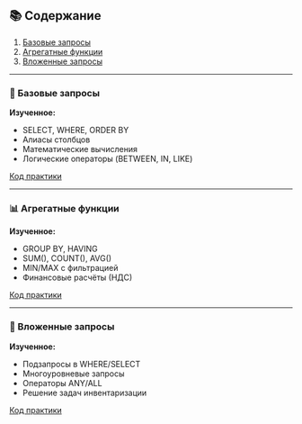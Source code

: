 ## 📚 Содержание
1. [Базовые запросы](#-базовые-запросы)
2. [Агрегатные функции](#-агрегатные-функции)
3. [Вложенные запросы](#-вложенные-запросы)

---

### 📌 Базовые запросы 
**Изученное:**  
- SELECT, WHERE, ORDER BY  
- Алиасы столбцов  
- Математические вычисления  
- Логические операторы (BETWEEN, IN, LIKE)  

[Код практики](./sql_practice_1.sql)

---

### 📊 Агрегатные функции 
**Изученное:**  
- GROUP BY, HAVING  
- SUM(), COUNT(), AVG()  
- MIN/MAX с фильтрацией  
- Финансовые расчёты (НДС)  

[Код практики](./sql_aggregates_practice.sql)

---

### 🧩 Вложенные запросы 
**Изученное:**  
- Подзапросы в WHERE/SELECT  
- Многоуровневые запросы  
- Операторы ANY/ALL  
- Решение задач инвентаризации  

[Код практики](./sql_subqueries_practice.sql)

